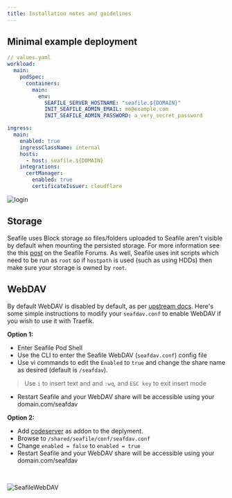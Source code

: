 ```yaml
---
title: Installation notes and guidelines
---
```


## Minimal example deployment

```yaml
// values.yaml
workload:
  main:
    podSpec:
      containers:
        main:
          env:
            SEAFILE_SERVER_HOSTNAME: "seafile.${DOMAIN}"
            INIT_SEAFILE_ADMIN_EMAIL: me@example.com
            INIT_SEAFILE_ADMIN_PASSWORD: a_very_secret_password

ingress:
  main:
    enabled: true
    ingressClassName: internal
    hosts:
      - host: seafile.${DOMAIN}
    integrations:
      certManager:
        enabled: true
        certificateIssuer: cloudflare
```
![login](./img/login.png)


## Storage

Seafile uses Block storage so files/folders uploaded to Seafile aren't visible by default when mounting the persisted storage. For more information see the this [post](https://forum.seafile.com/t/maintain-file-name-after-upload/11190/3) on the Seafile Forums. As well, Seafile uses init scripts which need to be run as `root` so if `hostpath` is used (such as using HDDs) then make sure your storage is owned by `root`.

## WebDAV

By default WebDAV is disabled by default, as per [upstream docs](https://manual.seafile.com/extension/webdav/). Here's some simple instructions to modify your `seafdav.conf` to enable WebDAV if you wish to use it with Traefik.

 **Option 1:**
- Enter Seafile Pod Shell
- Use the CLI to enter the Seafile WebDAV (`seafdav.conf`) config file
- Use vi commands to edit the `Enabled` to `true` and change the share name as desired (default is `/seafdav`).
> Use `i` to insert text and and `:wq`, and `ESC key` to exit insert mode
- Restart Seafile and your WebDAV share will be accessible using your domain.com/seafdav

**Option 2:**
- Add [codeserver](https://truecharts.org/guides/addons/code-server/) as addon to the deplyment.
- Browse to `/shared/seafile/conf/seafdav.conf`
- Change `enabled = false` to `enabled = true`
- Restart Seafile and your WebDAV share will be accessible using your domain.com/seafdav

<br>

![SeafileWebDAV](./img/SeafileWebDAV.png)
